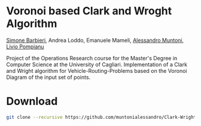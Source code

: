 # Voronoi based Clark and Wroght Algorithm

[Simone Barbieri](http://barbierisimone.com/), Andrea Loddo, Emanuele Mameli, [Alessandro Muntoni](http://vcg.isti.cnr.it/~muntoni/), [Livio Pompianu](http://tcs.unica.it/members/livio-pompianu)

Project of the Operations Research course for the Master's Degree in Computer Science at the University of Cagliari. 
Implementation of a Clark and Wright algorithm for Vehicle-Routing-Problems based on the Voronoi Diagram of the input set of points.

# Download
```bash
git clone --recursive https://github.com/muntonialessandro/Clark-Wright.git
```
